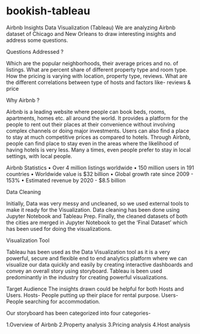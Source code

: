 # bookish-tableau
Airbnb Insights Data Visualization (Tableau)
We are analyzing Airbnb dataset of Chicago and New Orleans to draw interesting insights and address some questions.

Questions Addressed ?

Which are the popular neighborhoods, their average prices and no. of listings.
What are percent share of different property type and room type.
How the pricing is varying with location, property type, reviews.
What are the different correlations between type of hosts and factors like- reviews & price

Why Airbnb ?

Airbnb is a leading website where people can book beds, rooms, apartments, homes etc. all around the world. It provides a platform for the people to rent out their places at their convenience without involving complex channels or doing major investments. Users can also find a place to stay at much competitive prices as compared to hotels. Through Airbnb, people can find place to stay even in the areas where the likelihood of having hotels is very less. Many a times, even people prefer to stay in local settings, with local people.

Airbnb Statistics • Over 4 million listings worldwide • 150 million users in 191 countries • Worldwide value is $32 billion • Global growth rate since 2009 - 153% • Estimated revenue by 2020 - $8.5 billion

Data Cleaning

Initially, Data was very messy and uncleaned, so we used external tools to make it ready for the Visualization. Data cleaning has been done using Jupyter Notebook and Tableau Prep. Finally, the cleaned datasets of both the cities are merged in Jupyter Notebook to get the ‘Final Dataset’ which has been used for doing the visualizations.

Visualization Tool

Tableau has been used as the Data Visualization tool as it is a very powerful, secure and flexible end to end analytics platform where we can visualize our data quickly and easily by creating interactive dashboards and convey an overall story using storyboard. Tableau is been used predominantly in the industry for creating powerful visualizations.

Target Audience The insights drawn could be helpful for both Hosts and Users. Hosts- People putting up their place for rental purpose. Users- People searching for accommodation.

Our storyboard has been categorized into four categories-

1.Overview of Airbnb
2.Property analysis
3.Pricing analysis
4.Host analysis

